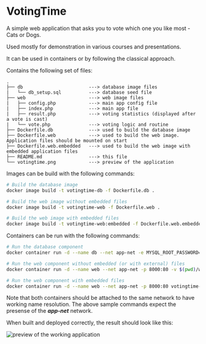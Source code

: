 # VotingTime

A simple web application that asks you to vote which one you like most - Cats or Dogs.

Used mostly for demonstration in various courses and presentations.

It can be used in containers or by following the classical approach.

Contains the following set of files:

```text
.
├── db                        ---> database image files
|   └── db_setup.sql          ---> database seed file
├── web                       ---> web image files
|   ├── config.php            ---> main app config file
|   ├── index.php             ---> main app file
|   ├── result.php            ---> voting statistics (displayed after a vote is cast)
|   └── vote.php              ---> voting logic and routine
├── Dockerfile.db             ---> used to build the database image
├── Dockerfile.web            ---> used to build the web image. Application files should be mounted on start
├── Dockerfile.web.embedded   ---> used to build the web image with embedded application files
├── README.md                 ---> this file
└── votingtime.png            ---> preview of the application
```

Images can be build with the following commands:

```bash
# Build the database image
docker image build -t votingtime-db -f Dockerfile.db .

# Build the web image without embedded files
docker image build -t votingtime-web -f Dockerfile.web .

# Build the web image with embedded files
docker image build -t votingtime-web:embedded -f Dockerfile.web.embedded .

```

Containers can be run with the following commands:

```bash
# Run the database component
docker container run -d --name db --net app-net -e MYSQL_ROOT_PASSWORD=<some-pass> votingtime-db

# Run the web component without embedded (or with external) files
docker container run -d --name web --net app-net -p 8000:80 -v $(pwd)/web:/var/www/html votingtime-web

# Run the web component with embedded files
docker container run -d --name web --net app-net -p 8000:80 votingtime-web:embedded

```

Note that both containers should be attached to the same network to have working name resolution. The above sample commands expect the presense of the ***app-net*** network.

When built and deployed correctly, the result should look like this:

![preview of the working application](votingtime.png)
